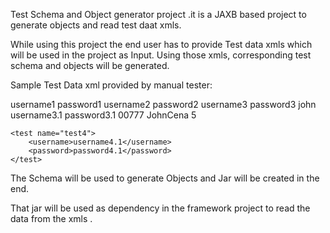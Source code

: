 Test Schema and Object generator project .it is a JAXB based project to generate objects and read test daat xmls.

While using this project the end user has to provide Test data xmls which will be used in the project as Input.
Using those xmls, corresponding test schema and objects will be generated.

Sample Test Data xml provided by manual tester:
<?xml version="1.0"?>
<data>
	<test name="test1">
		<username>username1</username>
		<password>password1</password>
	</test>
	<test name="test2">
		<username>username2</username>
		<password>password2</password>
	</test>
	<test name="test3">
		<username>username3</username>
		<password>password3</password>
		<emplastname>john</emplastname>
	</test>
	<test name="test3">
		<username>username3.1</username>
		<password>password3.1</password>
		<empid>00777</empid>
		<empSpouseName>JohnCena</empSpouseName>
		<empHeight>5</empHeight>
	</test>

	<test name="test4">
		<username>username4.1</username>
		<password>password4.1</password>
	</test>	
</data>

The Schema will be used to generate Objects and Jar will be created in the end.

That jar will be used as dependency in the framework project to read the data from the xmls .

